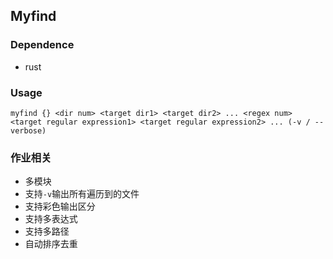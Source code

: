 ## Myfind

### Dependence

- rust

### Usage

```
myfind {} <dir num> <target dir1> <target dir2> ... <regex num> <target regular expression1> <target regular expression2> ... (-v / --verbose)
```

### 作业相关

- 多模块
- 支持`-v`输出所有遍历到的文件
- 支持彩色输出区分
- 支持多表达式
- 支持多路径
- 自动排序去重